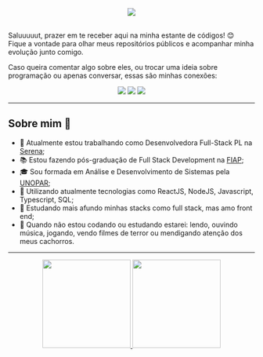 <div align="center">
  <img src="https://media.tenor.com/mhLPO2VldCkAAAAM/0001.gif" target="_blank" align=center>
</div>
<br />
<p>Saluuuuut, prazer em te receber aqui na minha estante de códigos! 😊 <br /> Fique a vontade para olhar meus repositórios públicos e acompanhar minha evolução junto comigo.</p>
<p>Caso queira comentar algo sobre eles, ou trocar uma ideia sobre programação ou apenas conversar, essas são minhas conexões:</p>
<div align="center"> 
  <a href = "mailto:jessica.marques.dev@gmail.com"><img src="https://img.shields.io/badge/-Gmail-%23333?style=for-the-badge&logo=gmail&logoColor=red" target="_blank"></a>
  <a href="https://www.linkedin.com/in/jessica-maria-marques/" target="_blank"><img src="https://img.shields.io/badge/-LinkedIn-%230077B5?style=for-the-badge&logo=linkedin&logoColor=white" target="_blank"></a> 
  <a href="https://www.instagram.com/jessicamarques.css/"><img src = "https://img.shields.io/badge/instagram-%23E4405F.svg?&style=for-the-badge&logo=instagram&logoColor=white"></a> 
</div>

---

<h2>Sobre mim 📖</h2>

 - 🔨 Atualmente estou trabalhando como Desenvolvedora Full-Stack PL na <a href="https://srna.co/"  target="_blank">Serena</a>;
 - 📚 Estou fazendo pós-graduação de Full Stack Development na [FIAP]([https://www.unopar.com.br/](https://www.fiap.com.br/));
 - 🎓 Sou formada em Análise e Desenvolvimento de Sistemas pela [UNOPAR](https://www.unopar.com.br/);
 - 💍 Utilizando atualmente tecnologias como ReactJS, NodeJS, Javascript, Typescript, SQL;
 - 🔮 Estudando mais afundo minhas stacks como full stack, mas amo front end;
 - 🎨 Quando não estou codando ou estudando estarei: lendo, ouvindo música, jogando, vendo filmes de terror ou mendigando atenção dos meus cachorros.

---

<div align="center">
  <a href="https://github.com/jessicaMarquess">
  <img height="180em" src="https://github-readme-stats.vercel.app/api?username=jessicaMarquess&show_icons=true&theme=synthwave&include_all_commits=true&count_private=true"/>
  <img height="180em" src="https://github-readme-stats.vercel.app/api/top-langs/?username=jessicaMarquess&layout=compact&langs_count=7&theme=synthwave"/>
</div>

